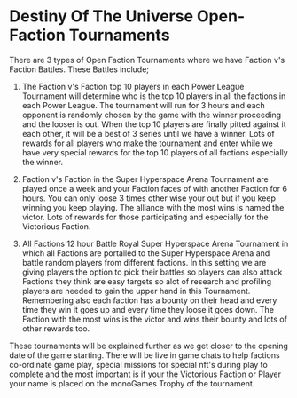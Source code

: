 <h1>Destiny Of The Universe Open-Faction Tournaments</h1>

<p>There are 3 types of Open Faction Tournaments where we have Faction v's Faction Battles. These Battles include;
<ol>
  <li>The Faction v's Faction top 10 players in each Power League Tournament will determine who is the top 10 players in all the factions in each Power League. The tournament will run for 3 hours and each opponent is randomly chosen by the game with the winner proceeding and the looser is out. When the top 10 players are finally pitted against it each other, it will be a best of 3 series until we have a winner. Lots of rewards for all players who make the tournament and enter while we have very special rewards for the top 10 players of all factions especially the winner.</li>
  <p></p>
  <li>Faction v's Faction in the Super Hyperspace Arena Tournament are played once a week and your Faction faces of with another Faction for 6 hours. You can only loose 3 times other wise your out but if you keep winning you keep playing. The alliance with the most wins is named the victor. Lots of rewards for those participating and especially for the Victorious Faction.</li>
  <p></p>
  <li>All Factions 12 hour Battle Royal Super Hyperspace Arena Tournament in which all Factions are portalled to the Super Hyperspace Arena and battle random players from different factions. In this setting we are giving players the option to pick their battles so players can also attack Factions they think are easy targets so alot of research and profiling players are needed to gain the upper hand in this Tournament. Remembering also each faction has a bounty on their head and every time they win it goes up and every time they loose it goes down. The Faction with the most wins is the victor and wins their bounty and lots of other rewards too.</li>
  <p></p>
</ol>

These tournaments will be explained further as we get closer to the opening date of the game starting. There will be live in game chats to help factions co-ordinate game play, special missions for special nft's during play to complete and the most important is if your the Victorious Faction or Player your name is placed on the monoGames Trophy of the tournament.
</p>
